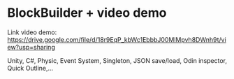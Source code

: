 # BlockBuilder + video demo
Link video demo: https://drive.google.com/file/d/18r9EqP_kbWc1EbbbJ00MlMpvh8DWnh9t/view?usp=sharing

Unity, C#, Physic, Event System, Singleton, JSON save/load, Odin inspector, Quick Outline,... 
